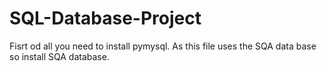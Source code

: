 # SQL-Database-Project
Fisrt od all you need to install pymysql.
As this file uses the SQA data base so install SQA database.
